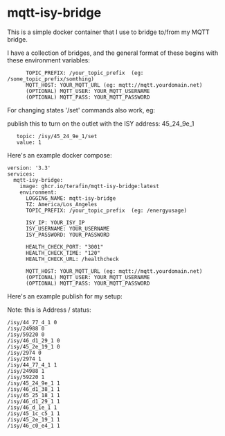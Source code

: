 # mqtt-isy-bridge

This is a simple docker container that I use to bridge to/from my MQTT bridge.

I have a collection of bridges, and the general format of these begins with these environment variables:

```
      TOPIC_PREFIX: /your_topic_prefix  (eg: /some_topic_prefix/somthing)
      MQTT_HOST: YOUR_MQTT_URL (eg: mqtt://mqtt.yourdomain.net)
      (OPTIONAL) MQTT_USER: YOUR_MQTT_USERNAME
      (OPTIONAL) MQTT_PASS: YOUR_MQTT_PASSWORD
```

For changing states '/set' commands also work, eg:

publish this to turn on the outlet with the ISY address: 45_24_9e_1

```
   topic: /isy/45_24_9e_1/set
   value: 1
```

Here's an example docker compose:

```
version: '3.3'
services:
  mqtt-isy-bridge:
    image: ghcr.io/terafin/mqtt-isy-bridge:latest
    environment:
      LOGGING_NAME: mqtt-isy-bridge
      TZ: America/Los_Angeles
      TOPIC_PREFIX: /your_topic_prefix  (eg: /energyusage)

      ISY_IP: YOUR_ISY_IP
      ISY_USERNAME: YOUR_USERNAME
      ISY_PASSWORD: YOUR_PASSWORD

      HEALTH_CHECK_PORT: "3001"
      HEALTH_CHECK_TIME: "120"
      HEALTH_CHECK_URL: /healthcheck

      MQTT_HOST: YOUR_MQTT_URL (eg: mqtt://mqtt.yourdomain.net)
      (OPTIONAL) MQTT_USER: YOUR_MQTT_USERNAME
      (OPTIONAL) MQTT_PASS: YOUR_MQTT_PASSWORD
```

Here's an example publish for my setup:

Note: this is Address / status:

```
/isy/44_77_4_1 0
/isy/24988 0
/isy/59220 0
/isy/46_d1_29_1 0
/isy/45_2e_19_1 0
/isy/2974 0
/isy/2974 1
/isy/44_77_4_1 1
/isy/24988 1
/isy/59220 1
/isy/45_24_9e_1 1
/isy/46_d1_38_1 1
/isy/45_25_18_1 1
/isy/46_d1_29_1 1
/isy/46_d_1e_1 1
/isy/45_1c_c5_1 1
/isy/45_2e_19_1 1
/isy/46_c0_e4_1 1
```
